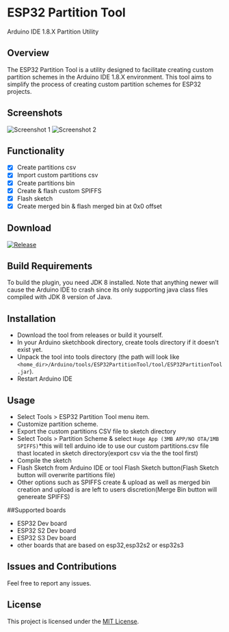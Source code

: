 # ESP32 Partition Tool
Arduino IDE 1.8.X Partition Utility
## Overview
The ESP32 Partition Tool is a utility designed to facilitate creating custom partition schemes in the Arduino IDE 1.8.X environment. This tool aims to simplify the process of creating custom partition schemes for ESP32 projects.
## Screenshots
![Screenshot 1](https://github.com/serifpersia/esp32partitiontool/assets/62844718/8724d57c-ebb5-404f-97f1-fe09134f53b5)
![Screenshot 2](https://github.com/serifpersia/esp32partitiontool/assets/62844718/43414d8d-c9a3-4e61-8009-e1630c44f8b5)
## Functionality
- [x] Create partitions csv
- [x] Import custom partitions csv
- [x] Create partitions bin
- [x] Create & flash custom SPIFFS
- [x] Flash sketch
- [x] Create merged bin & flash merged bin at 0x0 offset
      
## Download
 [![Release](https://img.shields.io/github/release/serifpersia/esp32partitiontool.svg?style=flat-square)](https://github.com/serifpersia/esp32partitiontool/releases)

## Build Requirements
To build the plugin, you need JDK 8 installed. Note that anything newer will cause the Arduino IDE to crash since its only supporting java class files compiled with JDK 8 version of Java.
## Installation
- Download the tool from releases or build it yourself.
- In your Arduino sketchbook directory, create tools directory if it doesn't exist yet.
- Unpack the tool into tools directory (the path will look like `<home_dir>/Arduino/tools/ESP32PartitionTool/tool/ESP32PartitionTool.jar`).
- Restart Arduino IDE
## Usage
- Select Tools > ESP32 Partition Tool menu item.
- Customize partition scheme.
- Export the custom partitions CSV file to sketch directory
- Select Tools > Partition Scheme & select `Huge App (3MB APP/NO OTA/1MB SPIFFS)`*this will tell arduino ide to use our custom partitions.csv file thast located in sketch directory(export csv via the the tool first)
- Compile the sketch
- Flash Sketch from Arduino IDE or tool Flash Sketch button(Flash Sketch button will overwrite partitions file)
- Other options such as SPIFFS create & upload as well as merged bin creation and upload is are left to users discretion(Merge Bin button will genereate SPIFFS) 

##Supported boards
- ESP32 Dev board
- ESP32 S2 Dev board
- ESP32 S3 Dev board
- other boards that are based on esp32,esp32s2 or esp32s3

## Issues and Contributions
Feel free to report any issues.
## License
This project is licensed under the [MIT License](LICENSE).
